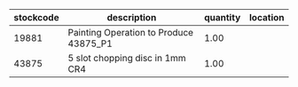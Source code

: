 |stockcode|description|quantity|location|
|---------|-----------|--------|--------|
|19881|Painting Operation to Produce 43875_P1|1.00||
|43875|5 slot chopping disc in 1mm CR4|1.00||
